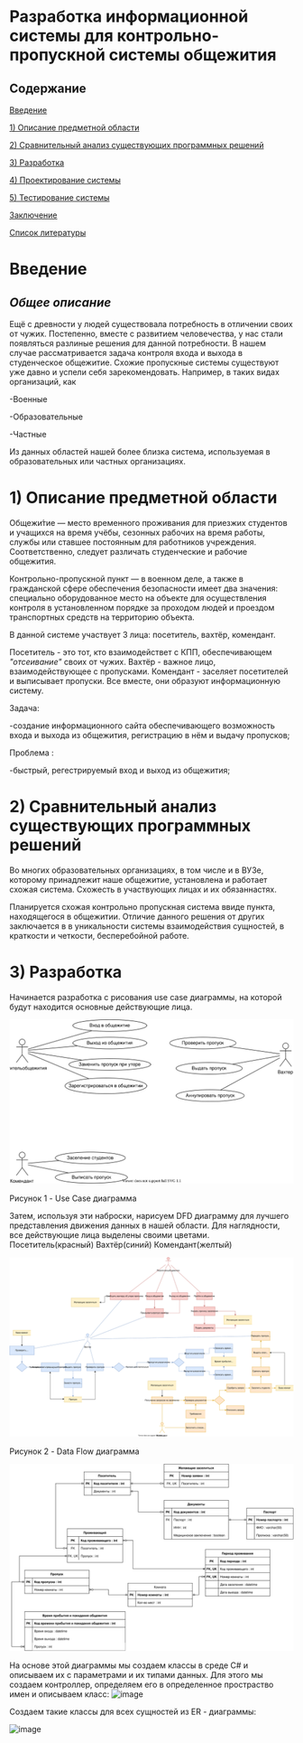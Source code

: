 # Разработка информационной системы для контрольно-пропускной системы общежития

## Содержание
[Введение](#introdution) 

[1) Описание предметной области](#domainDescription) 


[2) Сравнительный анализ существующих программных решений](#existSoftware) 


[3) Разработка](#Development)


[4) Проектирование системы](#Systemdesign)


[5) Тестирование системы](#Checkingandtestingthesystem)


[Заключение](#Conclusion)


[Список литературы](#Listofliterature)

<a name="introdution"/>

# Введение

## *Общее описание*
Ещё с древности у людей существовала потребность в отличении своих от чужих. Постепенно, вместе с развитием человечества,
у нас стали появляться разлиные решения для данной потребности. В нашем случае рассматривается задача контроля входа и выхода в студенческое
общежитие. Схожие пропускные системы существуют уже давно и успели себя зарекомендовать. Например, в таких видах организаций, как
</p>-Военные
</p>-Образовательные
</p>-Частные
</p> Из данных областей нашей более близка система, используемая в образовательных или частных организациях.

<a name="domainDescription"/>

# 1) Описание предметной области

Общежи́тие — место временного проживания для приезжих студентов и учащихся на время учёбы, сезонных рабочих на время работы, службы или ставшее постоянным для работников учреждения. Соответственно, следует различать студенческие и рабочие общежития.

Контрольно-пропускной пункт — в военном деле, а также в гражданской сфере обеспечения безопасности имеет два значения: специально оборудованное место на объекте для осуществления контроля в установленном порядке за проходом людей и проездом транспортных средств на территорию объекта.

В данной системе участвует 3 лица: посетитель, вахтёр, комендант.

Посетитель - это тот, кто взаимодействет с КПП, обеспечивающем *"отсеивание"* своих от чужих. Вахтёр - важное лицо, взаимодействующее с пропусками.
Комендант - заселяет посетителей и выписывает пропуски. Все вместе, они образуют информационную систему.

Задача:

-создание информационного сайта обеспечивающего возможность входа и выхода из общежития, регистрацию в нём и выдачу пропусков;

Проблема :

-быстрый, регестрируемый вход и выход из общежития;

<a name="existSoftware"/>

# 2) Сравнительный анализ существующих программных решений

Во многих образовательных организациях, в том числе и в ВУЗе, которому принадлежит наше общежитие, установлена и работает схожая система.
Схожесть в участвующих лицах и их обязаннастях. 

Планируется схожая контрольно пропускная система ввиде пункта, находящегося в общежитии. Отличие данного решения от других заключается в
в уникальности системы взаимодействия сущностей, в краткости и четкости, бесперебойной работе.
                                                                  
<a name="Development"/>

# 3) Разработка

Начинается разработка с рисования use case диаграммы, на которой будут находится основные действующие лица.

![image](https://github.com/jsfrau/Zamay/blob/main/Pictures/UseCase.drawio.svg)

Рисунок 1 - Use Case диаграмма

Затем, используя эти наброски, нарисуем DFD диаграмму для лучшего представления движения данных в нашей области.
Для наглядности, все действующие лица выделены своими цветами. Посетитель(красный) Вахтёр(синий) Комендант(желтый)

![image](https://github.com/jsfrau/Zamay/blob/main/Pictures/KPP_DFD.drawio.svg)

Рисунок 2 - Data Flow диаграмма

![image](https://github.com/jsfrau/Zamay/blob/main/Pictures/KPP_ER.svg)

На основе этой диаграммы мы создаем классы в среде C# и описываем их с параметрами и их типами данных. Для этого мы создаем контроллер, определяем его в определенное простраство имен и описываем класс:
![image](https://user-images.githubusercontent.com/91096338/144388490-6c1444ef-a54d-448e-bc9b-d6aa5121822b.png)

Создаем такие классы для всех сущностей из ER - диаграммы:

![image](https://user-images.githubusercontent.com/91096338/144388523-524a8295-da67-438e-a3f2-212fdf86ea5d.png)
